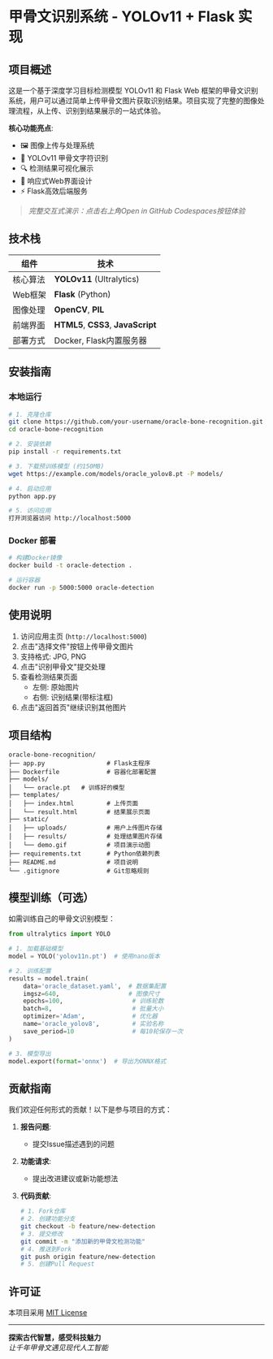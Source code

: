 # 甲骨文识别系统 - YOLOv11 + Flask 实现


## 项目概述

这是一个基于深度学习目标检测模型 YOLOv11 和 Flask Web 框架的甲骨文识别系统，用户可以通过简单上传甲骨文图片获取识别结果。项目实现了完整的图像处理流程，从上传、识别到结果展示的一站式体验。

**核心功能亮点**:
- 🖼️ 图像上传与处理系统
- 🧠 YOLOv11 甲骨文字符识别
- 🔍 检测结果可视化展示
- 📱 响应式Web界面设计
- ⚡ Flask高效后端服务


> *完整交互式演示：点击右上角Open in GitHub Codespaces按钮体验*

## 技术栈

| 组件 | 技术 |
|------|------|
| 核心算法 | **YOLOv11** (Ultralytics) |
| Web框架 | **Flask** (Python) |
| 图像处理 | **OpenCV**, **PIL** |
| 前端界面 | **HTML5**, **CSS3**, **JavaScript** |
| 部署方式 | Docker, Flask内置服务器 |

## 安装指南

### 本地运行

```bash
# 1. 克隆仓库
git clone https://github.com/your-username/oracle-bone-recognition.git
cd oracle-bone-recognition

# 2. 安装依赖
pip install -r requirements.txt

# 3. 下载预训练模型 (约150MB)
wget https://example.com/models/oracle_yolov8.pt -P models/

# 4. 启动应用
python app.py

# 5. 访问应用
打开浏览器访问 http://localhost:5000
```

### Docker 部署
```bash
# 构建Docker镜像
docker build -t oracle-detection .

# 运行容器
docker run -p 5000:5000 oracle-detection
```

## 使用说明

1. 访问应用主页 (`http://localhost:5000`)
2. 点击"选择文件"按钮上传甲骨文图片
3. 支持格式: JPG, PNG
4. 点击"识别甲骨文"提交处理
5. 查看检测结果页面
   - 左侧: 原始图片
   - 右侧: 识别结果(带标注框)
6. 点击"返回首页"继续识别其他图片

## 项目结构

```
oracle-bone-recognition/
├── app.py                 # Flask主程序
├── Dockerfile             # 容器化部署配置
├── models/
│   └── oracle.pt   # 训练好的模型
├── templates/
│   ├── index.html         # 上传页面
│   └── result.html        # 结果展示页面
├── static/
│   ├── uploads/           # 用户上传图片存储
│   ├── results/           # 处理结果图片存储
│   └── demo.gif           # 项目演示动图
├── requirements.txt       # Python依赖列表
├── README.md              # 项目说明
└── .gitignore             # Git忽略规则
```

## 模型训练（可选）

如需训练自己的甲骨文识别模型：

```python
from ultralytics import YOLO

# 1. 加载基础模型
model = YOLO('yolov11n.pt')  # 使用nano版本

# 2. 训练配置
results = model.train(
    data='oracle_dataset.yaml',  # 数据集配置
    imgsz=640,                   # 图像尺寸
    epochs=100,                   # 训练轮数
    batch=8,                      # 批量大小
    optimizer='Adam',             # 优化器
    name='oracle_yolov8',         # 实验名称
    save_period=10                # 每10轮保存一次
)

# 3. 模型导出
model.export(format='onnx')  # 导出为ONNX格式
```

## 贡献指南

我们欢迎任何形式的贡献！以下是参与项目的方式：

1. **报告问题**:
   - 提交Issue描述遇到的问题

2. **功能请求**:
   - 提出改进建议或新功能想法

3. **代码贡献**:
   ```bash
   # 1. Fork仓库
   # 2. 创建功能分支
   git checkout -b feature/new-detection
   # 3. 提交修改
   git commit -m "添加新的甲骨文检测功能"
   # 4. 推送到Fork
   git push origin feature/new-detection
   # 5. 创建Pull Request
   ```

## 许可证

本项目采用 [MIT License](LICENSE)


---

**探索古代智慧，感受科技魅力**  
*让千年甲骨文遇见现代人工智能*
